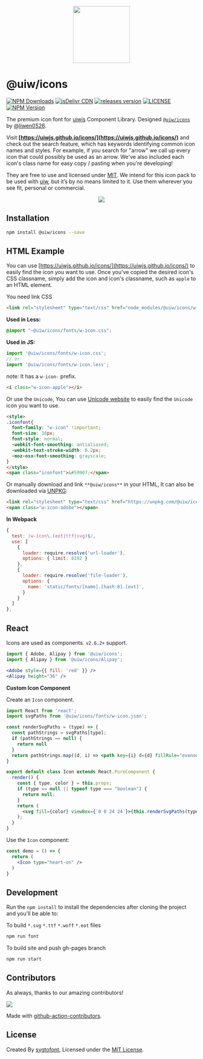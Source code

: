 <p align="center">
  <a href="https://uiwjs.github.io/icons">
    <img width="150" src="https://raw.githubusercontent.com/uiwjs/icons/master/assets/logo.svg?sanitize=true">
  </a>
</p>


@uiw/icons
===

[![NPM Downloads](https://img.shields.io/npm/dm/@uiw/icons.svg?style=flat)](https://www.npmjs.com/package/@uiw/icons)
[![jsDelivr CDN](https://data.jsdelivr.com/v1/package/npm/@uiw/icons/badge?style=rounded)](https://www.jsdelivr.com/package/npm/@uiw/icons)
[![releases version](https://img.shields.io/github/release/uiwjs/icons.svg)](https://github.com/uiwjs/icons/releases)
[![LICENSE](https://img.shields.io/dub/l/vibe-d.svg)](https://github.com/uiwjs/icons)
[![NPM Version](https://img.shields.io/npm/v/@uiw/icons.svg)](https://www.npmjs.com/package/@uiw/icons)

The premium icon font for [uiwjs](https://github.com/uiwjs) Component Library. Designed [`@uiw/icons`](https://uiwjs.github.io/icons/design/) by [@liwen0526](https://github.com/liwen0526). 

Visit **[https://uiwjs.github.io/icons/](https://uiwjs.github.io/icons/)** and check out the search feature, which has keywords identifying common icon names and styles. For example, if you search for "arrow" we call up every icon that could possibly be used as an arrow. We've also included each icon's class name for easy copy / pasting when you're developing!

They are free to use and licensed under [MIT](https://opensource.org/licenses/MIT). We intend for this icon pack to be used with [uiw](https://uiwjs.github.io), but it’s by no means limited to it. Use them wherever you see fit, personal or commercial. 

<p align="center">
  <a href="https://uiwjs.github.io/icons">
    <img src="https://github.com/uiwjs/icons/raw/master/assets/uiw-font.png">
  </a>
</p>

## Installation

```bash
npm install @uiw/icons --save
```

## HTML Example

You can use [https://uiwjs.github.io/icons/](https://uiwjs.github.io/icons/) to easily find the icon you want to use. Once you've copied the desired icon's CSS classname, simply add the icon and icon's classname, such as `apple` to an HTML element.

You need link CSS

```html
<link rel="stylesheet" type="text/css" href="node_modules/@uiw/icons/w-icon.css">
```

**Used in Less:**

```css
@import "~@uiw/icons/fonts/w-icon.css";
```

**Used in JS:**

```js
import '@uiw/icons/fonts/w-icon.css';
// or
import '@uiw/icons/fonts/w-icon.less';
```

note: It has a `w-icon-` prefix. 

```html
<i class="w-icon-apple"></i>
```

Or use the `Unicode`, You can use [Unicode website](https://uiwjs.github.io/icons/unicode.html) to easily find the `Unicode` icon you want to use. 

```html
<style>
.iconfont{
  font-family: "w-icon" !important;
  font-size: 16px;
  font-style: normal;
  -webkit-font-smoothing: antialiased;
  -webkit-text-stroke-width: 0.2px;
  -moz-osx-font-smoothing: grayscale;
}
</style>
<span class="iconfont">&#59907;</span>
```

Or manually download and link `**@uiw/icons**` in your HTML, It can also be downloaded via [UNPKG](https://unpkg.com/@uiw/icons/):

```html
<link rel="stylesheet" type="text/css" href="https://unpkg.com/@uiw/icons/fonts/w-icon.css">
<span class="w-icon-adobe"></span>
```

**In Webpack**

```js
{
  test: /w-icon\.(eot|ttf|svg)$/,
  use: [
    {
      loader: require.resolve('url-loader'),
      options: { limit: 8192 }
    },
    {
      loader: require.resolve('file-loader'),
      options: {
        name: 'static/fonts/[name].[hash:8].[ext]',
      }
    }
  ]
},
```

## React

Icons are used as components. `v2.6.2+` support.

```jsx
import { Adobe, Alipay } from '@uiw/icons';
import { Alipay } from '@uiw/icons/Alipay';

<Adobe style={{ fill: 'red' }} />
<Alipay height="36" />
```

**Custom Icon Component**

Create an `Icon` component.

```jsx
import React from 'react';
import svgPaths from '@uiw/icons/fonts/w-icon.json';

const renderSvgPaths = (type) => {
  const pathStrings = svgPaths[type];
  if (pathStrings == null) {
    return null
  }
  return pathStrings.map((d, i) => <path key={i} d={d} fillRule="evenodd" />)
}

export default class Icon extends React.PureComponent {
  render() {
    const { type, color } = this.props;
    if (type == null || typeof type === "boolean") {
      return null;
    }
    return (
      <svg fill={color} viewBox={`0 0 24 24`}>{this.renderSvgPaths(type)}</svg>
    );
  }
}
```

Use the `Icon` component:

```jsx
const demo = () => {
  return (
    <Icon type="heart-on" />
  )
}
```

## Development

Run the `npm install` to install the dependencies after cloning the project and you'll be able to:

To build `*.svg` `*.ttf` `*.woff` `*.eot` files

```bash
npm run font
```

To build site and push gh-pages branch

```bash
npm run start
```

## Contributors

As always, thanks to our amazing contributors!

<a href="https://github.com/uiwjs/icons/graphs/contributors">
  <img src="https://uiwjs.github.io/icons/CONTRIBUTORS.svg" />
</a>

Made with [github-action-contributors](https://github.com/jaywcjlove/github-action-contributors).

## License

Created By [svgtofont](https://github.com/jaywcjlove/svgtofont), Licensed under the [MIT License](https://opensource.org/licenses/MIT).
